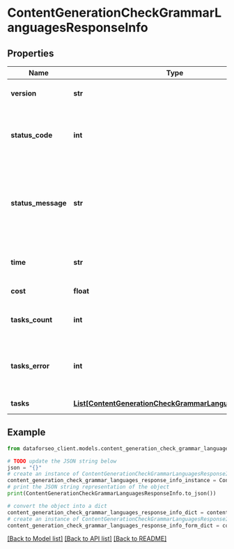 # ContentGenerationCheckGrammarLanguagesResponseInfo


## Properties

Name | Type | Description | Notes
------------ | ------------- | ------------- | -------------
**version** | **str** | the current version of the API | [optional] 
**status_code** | **int** | general status code you can find the full list of the response codes here | [optional] 
**status_message** | **str** | general informational message you can find the full list of general informational messages here | [optional] 
**time** | **str** | total execution time, seconds | [optional] 
**cost** | **float** | total tasks cost, USD | [optional] 
**tasks_count** | **int** | the number of tasks in the tasks array | [optional] 
**tasks_error** | **int** | the number of tasks in the tasks array returned with an error | [optional] 
**tasks** | [**List[ContentGenerationCheckGrammarLanguagesTaskInfo]**](ContentGenerationCheckGrammarLanguagesTaskInfo.md) | array of tasks | [optional] 

## Example

```python
from dataforseo_client.models.content_generation_check_grammar_languages_response_info import ContentGenerationCheckGrammarLanguagesResponseInfo

# TODO update the JSON string below
json = "{}"
# create an instance of ContentGenerationCheckGrammarLanguagesResponseInfo from a JSON string
content_generation_check_grammar_languages_response_info_instance = ContentGenerationCheckGrammarLanguagesResponseInfo.from_json(json)
# print the JSON string representation of the object
print(ContentGenerationCheckGrammarLanguagesResponseInfo.to_json())

# convert the object into a dict
content_generation_check_grammar_languages_response_info_dict = content_generation_check_grammar_languages_response_info_instance.to_dict()
# create an instance of ContentGenerationCheckGrammarLanguagesResponseInfo from a dict
content_generation_check_grammar_languages_response_info_form_dict = content_generation_check_grammar_languages_response_info.from_dict(content_generation_check_grammar_languages_response_info_dict)
```
[[Back to Model list]](../README.md#documentation-for-models) [[Back to API list]](../README.md#documentation-for-api-endpoints) [[Back to README]](../README.md)


